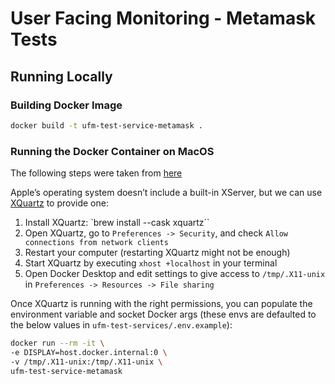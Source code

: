 # User Facing Monitoring - Metamask Tests

## Running Locally

### Building Docker Image

```bash
docker build -t ufm-test-service-metamask .
```

### Running the Docker Container on MacOS

The following steps were taken from [here](https://www.oddbird.net/2022/11/30/headed-playwright-in-docker/#macos)

Apple’s operating system doesn’t include a built-in XServer, but we can use [XQuartz](https://www.xquartz.org/) to provide one:

1. Install XQuartz: `brew install --cask xquartz``
2. Open XQuartz, go to `Preferences -> Security`, and check `Allow connections from network clients`
3. Restart your computer (restarting XQuartz might not be enough)
4. Start XQuartz by executing `xhost +localhost` in your terminal
5. Open Docker Desktop and edit settings to give access to `/tmp/.X11-unix` in `Preferences -> Resources -> File sharing`

Once XQuartz is running with the right permissions, you can populate the environment variable and socket Docker args (these envs are defaulted to the below values in `ufm-test-services/.env.example`):

```bash
docker run --rm -it \
-e DISPLAY=host.docker.internal:0 \
-v /tmp/.X11-unix:/tmp/.X11-unix \
ufm-test-service-metamask
```
